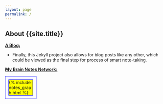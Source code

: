 ```yaml
---
layout: page
permalink: /
---
```


## About {{site.title}}



[**A Blog:**](/posts)
   - Finally, this Jekyll project also allows for blog posts like any other, which could be viewed as the final step for process of smart note-taking.

[**My Brain Notes Network:**](/notes)

<div style="width: 100px; border: 1px solid blue">
<div style="background:yellow; margin: 10px; border: 1px solid blue">
  {% include notes_graph.html %}
</div>
</div>